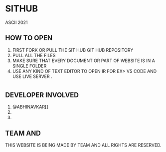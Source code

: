# SITHUB
ASCII 2021
## HOW TO OPEN 
1. FIRST FORK OR PULL THE SIT HUB GIT HUB REPOSITORY 
2. PULL ALL THE FILES
3. MAKE SURE THAT EVERY DOCUMENT OR PART OF WEBSITE IS IN A SINGLE FOLDER 
4. USE ANY KIND OF TEXT EDITOR TO OPEN IR FOR EX> VS CODE AND USE LIVE SERVER .

# 
## DEVELOPER INVOLVED 
1. @ABHINAVKAR[]
2. 
3.  
## TEAM  AND 
 THIS WEBSITE IS BEING MADE BY TEAM AND ALL RIGHTS ARE RESERVED.